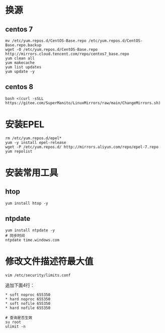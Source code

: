 # 换源
## centos 7

```shell
mv /etc/yum.repos.d/CentOS-Base.repo /etc/yum.repos.d/CentOS-Base.repo.backup
wget -O /etc/yum.repos.d/CentOS-Base.repo http://mirrors.cloud.tencent.com/repo/centos7_base.repo
yum clean all
yum makecache
yum list updates
yum update -y
```
## centos 8
```shell
bash <(curl -sSLL https://gitee.com/SuperManito/LinuxMirrors/raw/main/ChangeMirrors.sh)
```
# 安装EPEL
```shell
rm /etc/yum.repos.d/epel*
yum -y install epel-release
wget -P /etc/yum.repos.d/ http://mirrors.aliyun.com/repo/epel-7.repo
yum repolist
```
# 安装常用工具

## htop
```shell
yum install htop -y
```
## ntpdate
```shell
yum install ntpdate -y
# 同步时间
ntpdate time.windows.com
```
# 修改文件描述符最大值
```shell
vim /etc/security/limits.conf
```
追加下面4行：
```shell
* soft noproc 655350
* hard noproc 655350
* soft nofile 655350
* hard nofile 655350
```

```shell
# 查询是否生效
su root
ulimit -n
```